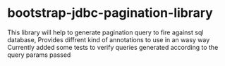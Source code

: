 # bootstrap-jdbc-pagination-library

This library will help to generate pagination query to fire against sql database, 
Provides diffrent kind of annotations to use in an wasy way
Currently added some tests to verify queries generated according to the query params passed

